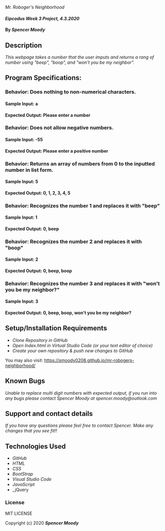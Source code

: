  _Mr. Roboger's Neighborhood_

#### _Eipcodus Week 3 Project, 4.3.2020_

#### By _**Spencer Moody**_

## Description

_This webpage takes a number that the user imputs and returns a rang of number using "beep", "boop", and "won't you be my neighbor"._

## Program Specifications:

### Behavior: Does nothing to non-numerical characters.
#### Sample Input: a
#### Expected Output: Please enter a number

### Behavior: Does not allow negative numbers.
#### Sample Input: -55
#### Expected Output: Please enter a positive number

### Behavior: Returns an array of numbers from 0 to the inputted number in list form.
#### Sample Input: 5
#### Expected Output: 0, 1, 2, 3, 4, 5

### Behavior: Recognizes the number 1 and replaces it with "beep"
#### Sample Input: 1
#### Expected Output: 0, beep

### Behavior: Recognizes the number 2 and replaces it with "boop"
#### Sample Input: 2
#### Expected Output: 0, beep, boop

### Behavior: Recognizes the number 3 and replaces it with "won't you be my neighbor?"
#### Sample Input: 3
#### Expected Output: 0, beep, boop, won't you be my neighbor?

## Setup/Installation Requirements

* _Clone Repository in GitHub_
* _Open Index.html in Virtual Studio Code (or your text editor of choice)_
* _Create your own repository & push new changes to GitHub_

You may also visit: https://smoody0208.github.io/mr-robogers-neighborhood/

## Known Bugs

_Unable to replace multi digit numbers with expected output, if you run into any bugs please contact Spencer Moody at spencer.moody@outlook.com_

## Support and contact details

_If you have any questions please feel free to contact Spencer. Make any changes that you see fit!!_

## Technologies Used

* _GitHub_
* _HTML_
* _CSS_
* _BootStrap_
* _Visual Studio Code_
* _JavaScript_
* _jQuery

### License

MIT LICENSE

Copyright (c) 2020 **_Spencer Moody_**